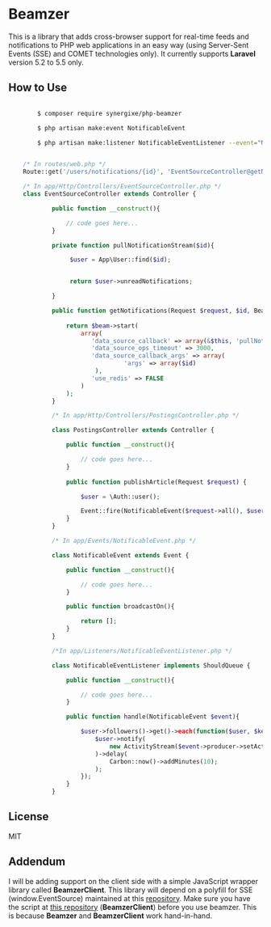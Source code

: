 ﻿# Beamzer

This is a library that adds cross-browser support for real-time feeds and notifications to PHP web applications in an easy way (using Server-Sent Events (SSE) and COMET technologies only). It currently supports **Laravel** version 5.2 to 5.5 only. 

## How to Use

```bash

		$ composer require synergixe/php-beamzer

		$ php artisan make:event NotificableEvent

		$ php artisan make:listener NotificableEventListener --event="NotificableEvent"


```

```php

	/* In routes/web.php */
	Route::get('/users/notifications/{id}', 'EventSourceController@getNotifications');

	/* In app/Http/Controllers/EventSourceController.php */
	class EventSourceController extends Controller {

			public function __construct(){

				// code goes here...
			}

			private function pullNotificationStream($id){

				 $user = App\User::find($id);


				 return $user->unreadNotifications;

			}

			public function getNotifications(Request $request, $id, Beamzer $beam){
			    
			    return $beam->start(
			        array(
			           'data_source_callback' => array(&$this, 'pullNotificationStream'),
			           'data_source_ops_timeout' => 3000,
			           'data_source_callback_args' => array(
			                    'args' => array($id)
			            ),
			           'use_redis' => FALSE
			        )
			    );
			}

			/* In app/Http/Controllers/PostingsController.php */

			class PostingsController extends Controller {

				public function __construct(){

					// code goes here...
				}		
				
				public function publishArticle(Request $request) {

					$user = \Auth::user();

					Event::fire(NotificableEvent($request->all(), $user));
				}		
			}

			/* In app/Events/NotificableEvent.php */

			class NotificableEvent extends Event {

				public function __construct(){

					// code goes here...
				}

				public function broadcastOn(){

					return [];
				}
			}

			/*In app/Listeners/NotificableEventListener.php */

			class NotificableEventListener implements ShouldQueue {

				public function __construct(){

					// code goes here...
				}

				public function handle(NotificableEvent $event){

					$user->followers()->get()->each(function($user, $key) use ($event){
						$user->notify(
				        	new ActivityStream($event->producer->setActionPerformed('paid'), $event->content)
					    )->delay(
					        Carbon::now()->addMinutes(10);
					    );
					});
				}
			}

```

## License

MIT


## Addendum

I will be adding support on the client side with a simple JavaScript wrapper library called **BeamzerClient**. This library will depend on a polyfill for SSE (window.EventSource) maintained at this [repository](https://github.com/amvtek/EventSource/). Make sure you have the script at [this repository](https://github.com/isocroft/beamzer-client/) (**BeamzerClient**) before you use beamzer. This is because **Beamzer** and **BeamzerClient** work hand-in-hand.   
